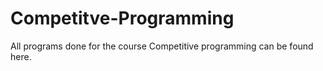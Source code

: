 # Competitve-Programming
All programs done for the course Competitive programming can be found here.
